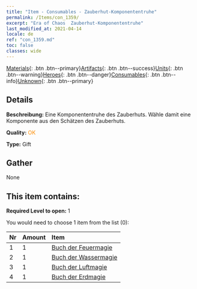 ```yaml
---
title: "Item - Consumables - Zauberhut-Komponententruhe"
permalink: /Items/con_1359/
excerpt: "Era of Chaos  Zauberhut-Komponententruhe"
last_modified_at: 2021-04-14
locale: de
ref: "con_1359.md"
toc: false
classes: wide
---
```

 [Materials](/de/Items/){: .btn .btn--primary}[Artifacts](/de/Items/Artifacts/){: .btn .btn--success}[Units](/de/Items/Units/){: .btn .btn--warning}[Heroes](/de/Items/Heroes/){: .btn .btn--danger}[Consumables](/de/Items/Consumables/){: .btn .btn--info}[Unknown](/de/Items/Unknown/){: .btn .btn--primary}

## Details
 **Beschreibung:** Eine Komponententruhe des Zauberhuts. Wähle damit eine Komponente aus den Schätzen des Zauberhuts.

 **Quality:** <span style="color: #FF8C00">OK</span>

 **Type:** Gift

## Gather

  None

## This item contains:

 **Required Level to open:** 1

 You would need to choose 1 item from the list (0):

  | Nr | Amount |     Item    |
  |:---|:-------|:------------|
  | 1 | 1 | [Buch der Feuermagie](/de/Items/art_178/) | 
  | 2 | 1 | [Buch der Wassermagie](/de/Items/art_179/) | 
  | 3 | 1 | [Buch der Luftmagie](/de/Items/art_180/) | 
  | 4 | 1 | [Buch der Erdmagie](/de/Items/art_181/) | 

